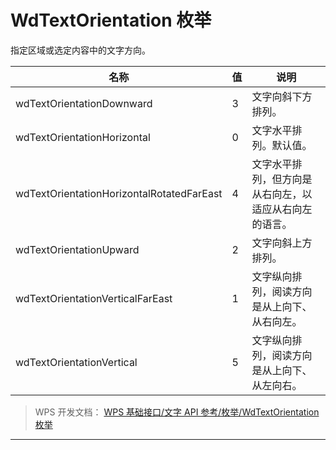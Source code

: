# WdTextOrientation 枚举

指定区域或选定内容中的文字方向。

| 名称                                      | 值  | 说明                                                   |
|-------------------------------------------|-----|--------------------------------------------------------|
| wdTextOrientationDownward                 | 3   | 文字向斜下方排列。                                     |
| wdTextOrientationHorizontal               | 0   | 文字水平排列。默认值。                                 |
| wdTextOrientationHorizontalRotatedFarEast | 4   | 文字水平排列，但方向是从右向左，以适应从右向左的语言。 |
| wdTextOrientationUpward                   | 2   | 文字向斜上方排列。                                     |
| wdTextOrientationVerticalFarEast          | 1   | 文字纵向排列，阅读方向是从上向下、从右向左。           |
| wdTextOrientationVertical                 | 5   | 文字纵向排列，阅读方向是从上向下、从左向右。           |

> WPS 开发文档： [WPS 基础接口/文字 API 参考/枚举/WdTextOrientation 枚举](https://qn.cache.wpscdn.cn/encs/doc/office_v19/topics/WPS%20%E5%9F%BA%E7%A1%80%E6%8E%A5%E5%8F%A3/%E6%96%87%E5%AD%97%20API%20%E5%8F%82%E8%80%83/%E6%9E%9A%E4%B8%BE/WdTextOrientation%20%E6%9E%9A%E4%B8%BE.html)

------------------------------------------------------------------------
